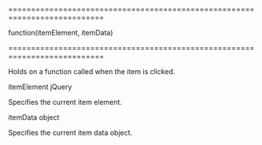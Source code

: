 <!--**
/*-------------------------------------------
    Auto-generated file. Do not modify.
-------------------------------------------

**-->
===========================================================================
<!--type-->function(itemElement, itemData)<!--/type-->
===========================================================================

<!--shortDescription-->
Holds on a function called when the item is clicked.
<!--/shortDescription-->

<!--fullDescription-->

<!--/fullDescription-->
<!--typeFunctionParamName1-->itemElement<!--/typeFunctionParamName1-->
<!--typeFunctionParamType1-->jQuery<!--/typeFunctionParamType1-->
<!--typeFunctionParamDescription1-->
Specifies the current item element.
<!--/typeFunctionParamDescription1-->

<!--typeFunctionParamName2-->itemData<!--/typeFunctionParamName2-->
<!--typeFunctionParamType2-->object<!--/typeFunctionParamType2-->
<!--typeFunctionParamDescription2-->
Specifies the current item data object.
<!--/typeFunctionParamDescription2-->
